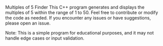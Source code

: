 Multiples of 5 Finder
This C++ program generates and displays the multiples of 5 within the range of 1 to 50.
Feel free to contribute or modify the code as needed. If you encounter any issues or have suggestions, please open an issue.

Note: This is a simple program for educational purposes, and it may not handle edge cases or input validation.
